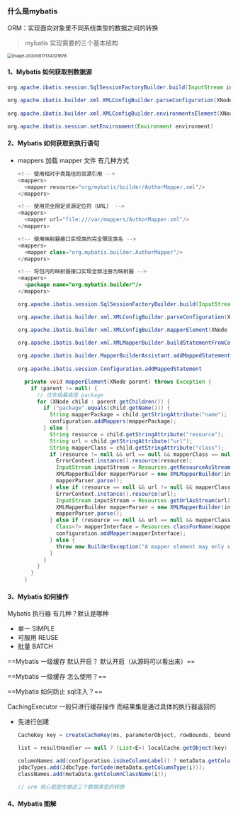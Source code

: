 ### 什么是mybatis

ORM：实现面向对象里不同系统类型的数据之间的转换

> mybatis 实现需要的三个基本结构

<img src="C:\Users\Admin\AppData\Roaming\Typora\typora-user-images\image-20200817134321678.png" alt="image-20200817134321678" style="zoom:67%;" />

#### 1、Mybatis 如何获取到数据源

~~~java
org.apache.ibatis.session.SqlSessionFactoryBuilder.build(InputStream inputStream, String environment, Properties properties)
 
org.apache.ibatis.builder.xml.XMLConfigBuilder.parseConfiguration(XNode root)
    
org.apache.ibatis.builder.xml.XMLConfigBuilder.environmentsElement(XNode root)

org.apache.ibatis.session.setEnvironment(Environment environment)
~~~

#### 2、Mybatis 如何获取到执行语句

- mappers 加载 mapper 文件 有几种方式

  ~~~java
  <!-- 使用相对于类路径的资源引用 -->
  <mappers>
    <mapper resource="org/mybatis/builder/AuthorMapper.xml"/>
  </mappers>
  ~~~

  ~~~java
  <!-- 使用完全限定资源定位符（URL） -->
  <mappers>
    <mapper url="file:///var/mappers/AuthorMapper.xml"/>
  </mappers>
  ~~~

  ~~~java
  <!-- 使用映射器接口实现类的完全限定类名 -->
  <mappers>
    <mapper class="org.mybatis.builder.AuthorMapper"/>
  </mappers>
  ~~~

  ~~~java
  <!-- 将包内的映射器接口实现全部注册为映射器 -->
  <mappers>
    <package name="org.mybatis.builder"/>
  </mappers>
  ~~~

  ~~~java
  org.apache.ibatis.session.SqlSessionFactoryBuilder.build(InputStream inputStream, String environment, Properties properties)
  
  org.apache.ibatis.builder.xml.XMLConfigBuilder.parseConfiguration(XNode root)
  
  org.apache.ibatis.builder.xml.XMLConfigBuilder.mapperElement(XNode parent)
  
  org.apache.ibatis.builder.xml.XMLMapperBuilder.buildStatementFromContext(List<XNode> list)
      
  org.apache.ibatis.builder.MapperBuilderAssistant.addMappedStatement
      
  org.apache.ibatis.session.Configuration.addMappedStatement
  ~~~

  ~~~java
    private void mapperElement(XNode parent) throws Exception {
      if (parent != null) {
        // 优先级最高是 package
        for (XNode child : parent.getChildren()) {
          if ("package".equals(child.getName())) {
            String mapperPackage = child.getStringAttribute("name");
            configuration.addMappers(mapperPackage);
          } else {
            String resource = child.getStringAttribute("resource");
            String url = child.getStringAttribute("url");
            String mapperClass = child.getStringAttribute("class");
            if (resource != null && url == null && mapperClass == null) {
              ErrorContext.instance().resource(resource);
              InputStream inputStream = Resources.getResourceAsStream(resource);
              XMLMapperBuilder mapperParser = new XMLMapperBuilder(inputStream, configuration, resource, configuration.getSqlFragments());
              mapperParser.parse();
            } else if (resource == null && url != null && mapperClass == null) {
              ErrorContext.instance().resource(url);
              InputStream inputStream = Resources.getUrlAsStream(url);
              XMLMapperBuilder mapperParser = new XMLMapperBuilder(inputStream, configuration, url, configuration.getSqlFragments());
              mapperParser.parse();
            } else if (resource == null && url == null && mapperClass != null) {
              Class<?> mapperInterface = Resources.classForName(mapperClass);
              configuration.addMapper(mapperInterface);
            } else {
              throw new BuilderException("A mapper element may only specify a url, resource or class, but not more than one.");
            }
          }
        }
      }
    }
  ~~~

#### 3、Mybatis 如何操作

Mybatis 执行器 有几种？默认是哪种

- 单一 SIMPLE
- 可服用 REUSE
- 批量 BATCH

==Mybatis 一级缓存 默认开启？ 默认开启（从源码可以看出来）==

==Mybatis 一级缓存 怎么使用？==

==Mybatis 如何防止 sql注入？==

CachingExecutor 一般只进行缓存操作 而结果集是通过具体的执行器返回的

- 先进行创建

  ```java
  CacheKey key = createCacheKey(ms, parameterObject, rowBounds, boundSql);
  
  list = resultHandler == null ? (List<E>) localCache.getObject(key) : null;  // 判断是用缓存里边的  还是使用数据库
  
  columnNames.add(configuration.isUseColumnLabel() ? metaData.getColumnLabel(i) : metaData.getColumnName(i));
  jdbcTypes.add(JdbcType.forCode(metaData.getColumnType(i)));
  classNames.add(metaData.getColumnClassName(i));
  
  // orm 核心就是在做这三个数据类型的转换
  ```

#### 4、Mybatis 图解